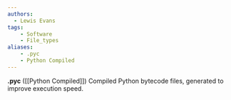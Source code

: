 ```yaml
---
authors:
  - Lewis Evans
tags:
    - Software
    - File_types
aliases:
    - .pyc
    - Python Compiled
---
```

**.pyc** ([[Python Compiled]]) Compiled Python bytecode files, generated to improve execution speed.
